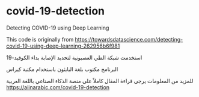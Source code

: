 # covid-19-detection
Detecting COVID-19 using Deep Learning

This code is originally from https://towardsdatascience.com/detecting-covid-19-using-deep-learning-262956b6f981

استخدمت شبكة الطي العصبونية لتحديد الإصابة بداء الكوفيد-19

البرنامج مكتوب بلغة البايثون باستخدام مكتبة كيراس
 
للمزيد من المعلومات يرجى قراءة المقال كاملاً على منصة الذكاء الصناعي باللغة العربية
https://aiinarabic.com/covid-19-detection
